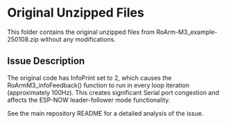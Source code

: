 # Original Unzipped Files

This folder contains the original unzipped files from RoArm-M3_example-250108.zip without any modifications.

## Issue Description
The original code has InfoPrint set to 2, which causes the RoArmM3_infoFeedback() function to run in every loop iteration (approximately 100Hz). This creates significant Serial port congestion and affects the ESP-NOW leader-follower mode functionality.

See the main repository README for a detailed analysis of the issue.
